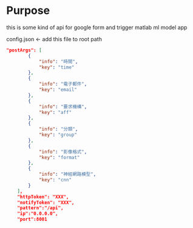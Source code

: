 # Purpose

this is some kind of api for google form and trigger matlab ml model app

config.json <- add this file to root path

```json
"postArgs": [
        {
            "info": "時間",
            "key": "time"
        },
        {
            "info": "電子郵件",
            "key": "email"
        },
        {
            "info": "要求機構",
            "key": "aff"
        },
        {
            "info": "分類",
            "key": "group"
        },
        {
            "info": "影像格式",
            "key": "format"
        },
        {
            "info": "神經網路模型",
            "key": "cnn"
        }
    ],
    "httpToken": "XXX",
    "notifyToken": "XXX",    
    "pattern":"/api",
    "ip":"0.0.0.0",
    "port":8001
```
